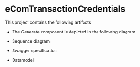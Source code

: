 # eComTransactionCredentials

This project contains the following artifacts

- The Generate component is depicted in the following diagram

    

- Sequence diagram
- Swagger specification
- Datamodel